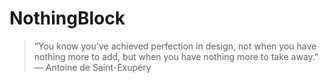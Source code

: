 # NothingBlock

> “You know you've achieved perfection in design, not when you have nothing more to add, but when you have nothing more to take away.” ― Antoine de Saint-Exupéry
